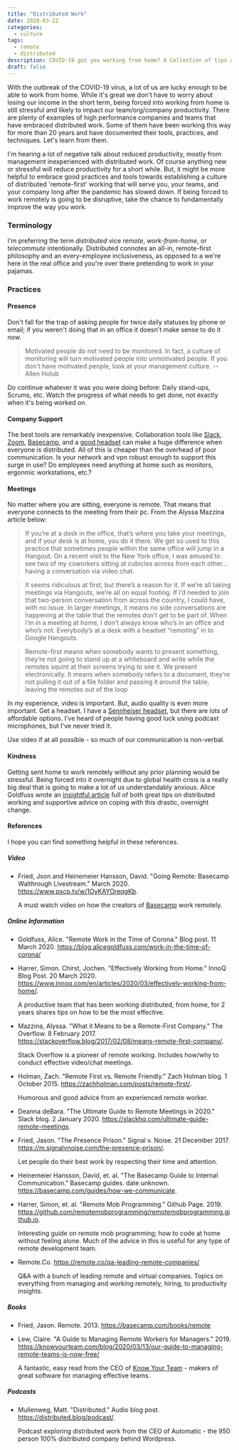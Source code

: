 ```yaml
---
title: "Distributed Work"
date: 2020-03-22
categories:
  - culture
tags:
  - remote
  - distributed
description: COVID-19 got you working from home? A Collection of tips and resources.
draft: false
---
```


With the outbreak of the COVID-19 virus, a lot of us are lucky enough to be able to work from home. While it's great we
don't have to worry about losing our income in the short term, being forced into working from home is still stressful
and likely to impact our team/org/company productivity. There are plenty of examples of high performance companies and
teams that have embraced distributed work. Some of them have been working this way for more than 20 years and have
documented their tools, practices, and techniques. Let's learn from them.

I'm hearing a lot of negative talk about reduced productivity, mostly from management inexperienced with distributed
work. Of course anything new or stressful will reduce productivity for a short while. But, it might be more helpful to
embrace good practices and tools towards establishing a culture of distributed 'remote-first' working that will serve
you, your teams, and your company long after the pandemic has slowed down. If being forced to work remotely is going to
be disruptive, take the chance to fundamentally improve the way you work.

### Terminology

I'm preferring the term _distributed_ vice _remote_, _work-from-home_, or _telecommute_ intentionally. Distributed
connotes an all-in, remote-first philosophy and an every-employee inclusiveness, as opposed to a we're here in the real
office and you're over there pretending to work in your pajamas.

### Practices

#### Presence

Don't fall for the trap of asking people for twice daily statuses by phone or email; if you weren't doing that in an office it doesn't
make sense to do it now.

> Motivated people do not need to be monitored. In fact, a culture of monitoring will turn motivated people into
  unmotivated people. If you don't have motivated people, look at your management culture. -- Allen Holub

Do continue whatever it was you were doing before: Daily stand-ups, Scrums, etc. Watch the progress of what needs to get
done, not exactly when it's being worked on.

#### Company Support

The best tools are remarkably inexpensive. Collaboration tools like [Slack][slack], [Zoom][zoom], [Basecamp][basecamp],
and a [good headset][sennheiser-sc30] can make a huge difference when everyone is distributed. All of this is cheaper
than the overhead of poor communication. Is your network and vpn robust enough to support this surge in use? Do
employees need anything at home such as monitors, ergonmic workstations, etc.?

#### Meetings

No matter where you are sitting, everyone is remote. That means that everyone connects to the meeting from their
pc. From the Alyssa Mazzina article below:

> If you’re at a desk in the office, that’s where you take your meetings, and if your desk is at home, you do it
there. We get so used to this practice that sometimes people within the same office will jump in a Hangout. On a recent
visit to the New York office, I was amused to see two of my coworkers sitting at cubicles across from each
other... having a conversation via video chat.

> It seems ridiculous at first, but there’s a reason for it. If we’re all taking meetings via Hangouts, we’re all on
equal footing. If I’d needed to join that two-person conversation from across the country, I could have, with no
issue. In larger meetings, it means no side conversations are happening at the table that the remotes don’t get to be
part of. When I’m in a meeting at home, I don’t always know who’s in an office and who’s not. Everybody’s at a desk with
a headset “remoting” in to Google Hangouts.

> Remote-first means when somebody wants to present something, they’re not going to stand up at a whiteboard and write
while the remotes squint at their screens trying to see it. We present electronically. It means when somebody refers to
a document, they’re not pulling it out of a file folder and passing it around the table, leaving the remotes out of the
loop

In my experience, video is important. But, audio quality is even more important. Get a headset. I have a [Sennheiser
headset][sennheiser-sc30], but there are lots of affordable options. I've heard of people having good luck using podcast
microphones, but I've never tried it.

Use video if at all possible - so much of our communication is non-verbal.

#### Kindness

Getting sent home to work remotely without any prior planning would be stressful. Being forced into it overnight due to
global health crisis is a really big deal that is going to make a lot of us understandably anxious. Alice Goldfuss wrote
an [insightful article][remote-work-in-the-time-of-covid19] full of both great tips on distributed working and
supportive advice on coping with this drastic, overnight change.

#### References

I hope you can find something helpful in these references.

##### Video

- Fried, Json and Heinemeier Hansson, David. "Going Remote: Basecamp Walthrough Livestream."
  March 2020. https://www.pscp.tv/w/1OyKAYOreqgKb.

  A must watch video on how the creators of [Basecamp][basecamp] work remotely.

##### Online Information

- Goldfuss, Alice. "Remote Work in the Time of Corona." Blog post. 11 March 2020. https://blog.alicegoldfuss.com/work-in-the-time-of-corona/

- Harrer, Simon. Chirst, Jochen. "Effectively Working from Home." InnoQ Blog Post. 20 March 2020.
  https://www.innoq.com/en/articles/2020/03/effectively-working-from-home/.

  A productive team that has been working distributed, from home, for 2 years shares tips on how to be the most effective.

- Mazzina, Alyssa. "What it Means to be a Remote-First Company." The Overflow. 8
  February 2017. https://stackoverflow.blog/2017/02/08/means-remote-first-company/.

  Stack Overflow is a pioneer of remote working. Includes how/why to conduct effective video/chat meetings.

- Holman, Zach. "Remote First vs. Remote Friendly." Zach Holman blog. 1 October 2015. https://zachholman.com/posts/remote-first/.

  Humorous and good advice from an experienced remote worker.

- Deanna deBara. "The Ultimate Guide to Remote Meetings in 2020." Slack blog. 2 January 2020.
  https://slackhq.com/ultimate-guide-remote-meetings.

- Fried, Jason. "The Presence Prison." Signal v. Noise. 21 December 2017.
  https://m.signalvnoise.com/the-presence-prison/.

  Let people do their best work by respecting their time and attention.

- Heinemeier Hansson, David, et. al. "The Basecamp Guide to Internal Communication." Basecamp guides. date unknown.
  https://basecamp.com/guides/how-we-communicate.

- Harrer, Simon, et. al. "Remote Mob Programming." Github Page. 2019. https://github.com/remotemobprogramming/remotemobprogramming.github.io.

  Interesting guide on remote mob programming; how to code at home without feeling alone. Much of the advice in this is
  useful for any type of remote development team.

- Remote.Co. https://remote.co/qa-leading-remote-companies/

  Q&A with a bunch of leading remote and virtual companies. Topics on everything from managing and working remotely,
  hiring, to productivity insights.

##### Books

- Fried, Jason. Remote. 2013. https://basecamp.com/books/remote

- Lew, Claire. "A Guide to Managing Remote Workers for
  Managers." 2019. https://knowyourteam.com/blog/2020/03/13/our-guide-to-managing-remote-teams-is-now-free/

  A fantastic, easy read from the CEO of [Know Your Team][know-your-team] - makers of great software for managing effective teams.

##### Podcasts

- Mullenweg, Matt. "Distributed." Audio blog post. https://distributed.blog/podcast/.

  Podcast exploring distributed work from the CEO of Automatic - the 950 person 100% distributed company behind Wordpress.

<!-- ref links -->
[github-pull-request]: https://help.github.com/en/github/collaborating-with-issues-and-pull-requests/about-pull-requests "github-pull-request-help"

[slack]: https://slack.com/ "Slack Communication Tools"

[zoom]: https://zoom.us/ "Zoom Video Conferencing"

[sennheiser-sc30]: https://www.eposaudio.com/en/us/enterprise/products/sc-30-usb-ml-headset-504546 "Sennheiser SC30 Headset"

[basecamp]: https://basecamp.com/ "Basecamp"

[remote-work-in-the-time-of-covid19]: https://blog.alicegoldfuss.com/work-in-the-time-of-corona/

[know-your-team]: https://knowyourteam.com "Know Your Team"
